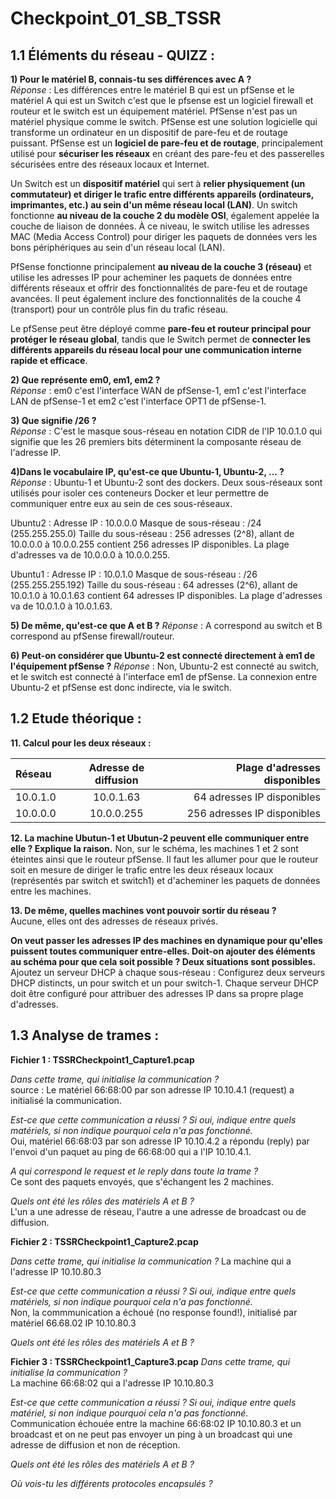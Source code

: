 # Checkpoint_01_SB_TSSR

## **1.1 Éléments du réseau - QUIZZ** :

**1) Pour le matériel B, connais-tu ses différences avec A ?**  
_Réponse_ : Les différences entre le matériel B qui est un pfSense et le matériel A qui est un Switch c'est que le pfsense est un logiciel firewall et routeur et le switch est un équipement matériel. PfSense n'est pas un matériel physique comme le switch. PfSense est une solution logicielle qui transforme un ordinateur en un dispositif de pare-feu et de routage puissant. PfSense est un **logiciel de pare-feu et de routage**, principalement utilisé pour **sécuriser les réseaux** en créant des pare-feu et des passerelles sécurisées entre des réseaux locaux et Internet.

Un Switch est un **dispositif matériel** qui sert à **relier physiquement (un commutateur) et diriger le trafic entre différents appareils (ordinateurs, imprimantes, etc.) au sein d'un même réseau local (LAN)**. Un switch fonctionne **au niveau de la couche 2 du modèle OSI**, également appelée la couche de liaison de données. À ce niveau, le switch utilise les adresses MAC (Media Access Control) pour diriger les paquets de données vers les bons périphériques au sein d'un réseau local (LAN).

PfSense fonctionne principalement **au niveau de la couche 3 (réseau)** et utilise les adresses IP pour acheminer les paquets de données entre différents réseaux et offrir des fonctionnalités de pare-feu et de routage avancées. Il peut également inclure des fonctionnalités de la couche 4 (transport) pour un contrôle plus fin du trafic réseau.

Le pfSense peut être déployé comme **pare-feu et routeur principal pour protéger le réseau global**, tandis que le Switch permet de **connecter les différents appareils du réseau local pour une communication interne rapide et efficace**.

**2) Que représente em0, em1, em2 ?**   
_Réponse_ : em0 c'est l'interface WAN de pfSense-1, em1 c'est l'interface LAN de pfSense-1 et em2 c'est l'interface OPT1 de pfSense-1.

**3) Que signifie /26 ?**   
_Réponse_ : C'est le masque sous-réseau en notation CIDR de l'IP 10.0.1.0 qui signifie que les 26 premiers bits déterminent la composante réseau de l'adresse IP.

**4)Dans le vocabulaire IP, qu'est-ce que Ubuntu-1, Ubuntu-2, ... ?**   
_Réponse_ : Ubuntu-1 et Ubuntu-2 sont des dockers. Deux sous-réseaux sont utilisés pour isoler ces conteneurs Docker et leur permettre de communiquer entre eux au sein de ces sous-réseaux.

Ubuntu2 :
Adresse IP : 10.0.0.0
Masque de sous-réseau : /24 (255.255.255.0)
Taille du sous-réseau : 256 adresses (2^8), allant de 10.0.0.0 à 10.0.0.255
contient 256 adresses IP disponibles. La plage d'adresses va de 10.0.0.0 à 10.0.0.255.

Ubuntu1 :
Adresse IP : 10.0.1.0
Masque de sous-réseau : /26 (255.255.255.192)
Taille du sous-réseau : 64 adresses (2^6), allant de 10.0.1.0 à 10.0.1.63
contient 64 adresses IP disponibles. La plage d'adresses va de 10.0.1.0 à 10.0.1.63.

**5) De même, qu'est-ce que A et B ?**
_Réponse_ : A correspond au switch et B correspond au pfSense firewall/routeur.

**6) Peut-on considérer que Ubuntu-2 est connecté directement à em1 de l'équipement pfSense ?**
_Réponse_ : Non, Ubuntu-2 est connecté au switch, et le switch est connecté à l'interface em1 de pfSense. La connexion entre Ubuntu-2 et pfSense est donc indirecte, via le switch.

## **1.2 Etude théorique** :

**11. Calcul pour les deux réseaux :**

| Réseau  | Adresse de diffusion          | Plage d'adresses disponibles |
| :--------------- |:---------------:| -----:|         
|10.0.1.0|10.0.1.63|64 adresses IP disponibles|   
|10.0.0.0|10.0.0.255|256 adresses IP disponibles|   

**12. La machine Ubutun-1 et Ubutun-2 peuvent elle communiquer entre elle ? Explique la raison.**
Non, sur le schéma, les machines 1 et 2 sont éteintes ainsi que le routeur pfSense. Il faut les allumer pour que le routeur soit en mesure de diriger le trafic entre les deux réseaux locaux (représentés par switch et switch1) et d'acheminer les paquets de données entre les machines.

**13. De même, quelles machines vont pouvoir sortir du réseau ?**   
Aucune, elles ont des adresses de réseaux privés.

**On veut passer les adresses IP des machines en dynamique pour qu'elles puissent toutes communiquer entre-elles. Doit-on ajouter des éléments au schéma pour que cela soit possible ? Deux situations sont possibles.**   
Ajoutez un serveur DHCP à chaque sous-réseau : Configurez deux serveurs DHCP distincts, un pour switch et un pour switch-1. Chaque serveur DHCP doit être configuré pour attribuer des adresses IP dans sa propre plage d'adresses.

## **1.3 Analyse de trames :**

**Fichier 1 : TSSRCheckpoint1_Capture1.pcap**   

_Dans cette trame, qui initialise la communication ?_    
source : Le matériel 66:68:00 par son adresse IP 10.10.4.1 (request) a initialisé la communication.

_Est-ce que cette communication a réussi ? Si oui, indique entre quels matériels, si non indique pourquoi cela n'a pas fonctionné._      
Oui, matériel 66:68:03 par son adresse IP 10.10.4.2 a répondu (reply) par l'envoi d'un paquet au ping de 66:68:00 qui a l'IP 10.10.4.1.

_A qui correspond le request et le reply dans toute la trame ?_   
Ce sont des paquets envoyés, que s'échangent les 2 machines.

_Quels ont été les rôles des matériels A et B ?_   
L'un a une adresse de réseau, l'autre a une adresse de broadcast ou de diffusion.

**Fichier 2 : TSSRCheckpoint1_Capture2.pcap**   

_Dans cette trame, qui initialise la communication ?_
La machine qui a l'adresse IP 10.10.80.3

_Est-ce que cette communication a réussi ? Si oui, indique entre quels matériels, si non indique pourquoi cela n'a pas fonctionné._   
Non, la commmunication a échoué (no response found!), initialisé par matériel 66.68.02 IP 10.10.80.3

_Quels ont été les rôles des matériels A et B ?_   

**Fichier 3 : TSSRCheckpoint1_Capture3.pcap**
_Dans cette trame, qui initialise la communication ?_   
La machine 66:68:02 qui a l'adresse IP 10.10.80.3

_Est-ce que cette communication a réussi ? Si oui, indique entre quels matériel, si non indique pourquoi cela n'a pas fonctionné._   
Communication échouée entre la machine 66:68:02 IP 10.10.80.3 et un broadcast et on ne peut pas envoyer un ping à un broadcast qui une adresse de diffusion et non de réception.

_Quels ont été les rôles des matériels A et B ?_   

_Où vois-tu les différents protocoles encapsulés ?_   


